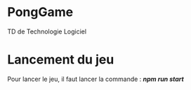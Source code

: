 # PongGame
TD de Technologie Logiciel

# Lancement du jeu
Pour lancer le jeu, il faut lancer la commande : _**npm run start**_
